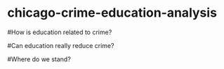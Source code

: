# chicago-crime-education-analysis

#How is education related to crime?

#Can education really reduce crime?

#Where do we stand?

